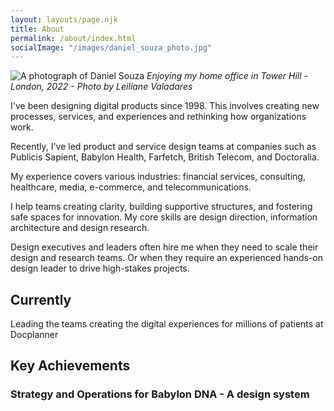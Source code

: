```yaml
---
layout: layouts/page.njk
title: About
permalink: /about/index.html
socialImage: "/images/daniel_souza_photo.jpg"
---
```

![A photograph of Daniel Souza](/images/daniel_souza_photo.jpg "A photograph of Daniel Souza ")
*Enjoying my home office in Tower Hill - London, 2022 - Photo by Leiliane Valadares*

I've been designing digital products since 1998. This involves creating new processes, services, and experiences and rethinking how organizations work.

Recently, I've led product and service design teams at companies such as Publicis Sapient, Babylon Health, Farfetch, British Telecom, and Doctoralia. 

My experience covers various industries: financial services, consulting, healthcare, media, e-commerce, and telecommunications.

I help teams creating clarity, building supportive structures, and fostering safe spaces for innovation. My core skills are design direction, information architecture and design research.

Design executives and leaders often hire me when they need to scale their design and research teams. Or when they require an experienced hands-on design leader to drive high-stakes projects. 


## Currently
Leading the teams creating the digital experiences for millions of patients at Docplanner 

## Key Achievements

### Strategy and Operations for Babylon DNA - A design system 



